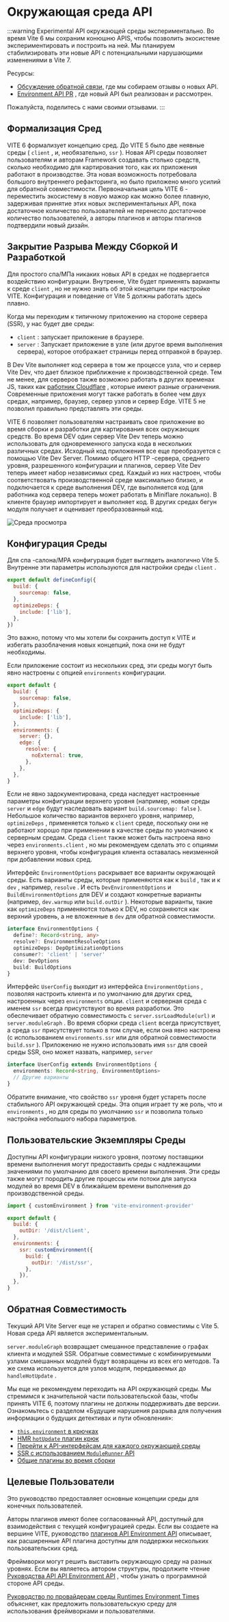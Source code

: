# Окружающая среда API

:::warning Experimental
API окружающей среды экспериментально. Во время Vite 6 мы сохраним конюшню APIS, чтобы позволить экосистеме экспериментировать и построить на ней. Мы планируем стабилизировать эти новые API с потенциальными нарушающими изменениями в Vite 7.

Ресурсы:

- [Обсуждение обратной связи,](https://github.com/vitejs/vite/discussions/16358) где мы собираем отзывы о новых API.
- [Environment API PR](https://github.com/vitejs/vite/pull/16471) , где новый API был реализован и рассмотрен.

Пожалуйста, поделитесь с нами своими отзывами.
:::

## Формализация Сред

VITE 6 формализует концепцию сред. До VITE 5 было две неявные среды ( `client` , и, необязательно, `ssr` ). Новая API среды позволяет пользователям и авторам Framework создавать столько средств, сколько необходимо для картирования того, как их приложения работают в производстве. Эта новая возможность потребовала большого внутреннего рефакторинга, но было приложено много усилий для обратной совместимости. Первоначальная цель VITE 6 - переместить экосистему в новую мажор как можно более плавную, задерживая принятие этих новых экспериментальных API, пока достаточное количество пользователей не перенесло достаточное количество пользователей, а авторы плагинов и авторы плагинов подтвердили новый дизайн.

## Закрытие Разрыва Между Сборкой И Разработкой

Для простого спа/МПа никаких новых API в средах не подвергается воздействию конфигурации. Внутренне, Vite будет применять варианты к среде `client` , но не нужно знать об этой концепции при настройке VITE. Конфигурация и поведение от Vite 5 должны работать здесь плавно.

Когда мы переходим к типичному приложению на стороне сервера (SSR), у нас будет две среды:

- `client` : запускает приложение в браузере.
- `server` : Запускает приложение в узле (или другое время выполнения сервера), которое отображает страницы перед отправкой в браузер.

В Dev Vite выполняет код сервера в том же процессе узла, что и сервер Vite Dev, что дает близкое приближение к производственной среде. Тем не менее, для серверов также возможно работать в других временах JS, таких как [работник Cloudflare](https://github.com/cloudflare/workerd) , которые имеют разные ограничения. Современные приложения могут также работать в более чем двух средах, например, браузер, сервер узлов и сервер Edge. VITE 5 не позволил правильно представлять эти среды.

VITE 6 позволяет пользователям настраивать свое приложение во время сборки и разработки для картирования всех окружающих средств. Во время DEV один сервер Vite Dev теперь можно использовать для одновременного запуска кода в нескольких различных средах. Исходный код приложения все еще преобразуется с помощью Vite Dev Server. Помимо общего HTTP -сервера, среднего уровня, разрешенного конфигурации и плагинов, сервер Vite Dev теперь имеет набор независимых сред. Каждый из них настроен, чтобы соответствовать производственной среде максимально близко, и подключается к среде выполнения DEV, где выполняется код (для работника код сервера теперь может работать в Miniflare локально). В клиенте браузер импортирует и выполняет код. В других средах бегун модуля получает и оценивает преобразованный код.

![Среда просмотра](../../images/vite-environments.svg)

## Конфигурация Среды

Для спа -салона/MPA конфигурация будет выглядеть аналогично Vite 5. Внутренне эти параметры используются для настройки среды `client` .

```js
export default defineConfig({
  build: {
    sourcemap: false,
  },
  optimizeDeps: {
    include: ['lib'],
  },
})
```

Это важно, потому что мы хотели бы сохранить доступ к VITE и избегать разоблачения новых концепций, пока они не будут необходимы.

Если приложение состоит из нескольких сред, эти среды могут быть явно настроены с опцией `environments` конфигурации.

```js
export default {
  build: {
    sourcemap: false,
  },
  optimizeDeps: {
    include: ['lib'],
  },
  environments: {
    server: {},
    edge: {
      resolve: {
        noExternal: true,
      },
    },
  },
}
```

Если не явно задокументирована, среда наследует настроенные параметры конфигурации верхнего уровня (например, новые среды `server` и `edge` будут наследовать вариант `build.sourcemap: false` ). Небольшое количество вариантов верхнего уровня, например, `optimizeDeps` , применяется только к `client` среде, поскольку они не работают хорошо при применении в качестве среды по умолчанию к серверным средам. Среда `client` также может быть настроена явно через `environments.client` , но мы рекомендуем сделать это с опциями верхнего уровня, чтобы конфигурация клиента оставалась неизменной при добавлении новых сред.

Интерфейс `EnvironmentOptions` раскрывает все варианты окружающей среды. Есть варианты среды, которые применяются как к `build` , так и к `dev` , например, `resolve` . И есть `DevEnvironmentOptions` и `BuildEnvironmentOptions` для DEV и создают конкретные варианты (например, `dev.warmup` или `build.outDir` ). Некоторые варианты, такие как `optimizeDeps` применяются только к DEV, но сохраняются как верхний уровень, а не вложенные в `dev` для обратной совместимости.

```ts
interface EnvironmentOptions {
  define?: Record<string, any>
  resolve?: EnvironmentResolveOptions
  optimizeDeps: DepOptimizationOptions
  consumer?: 'client' | 'server'
  dev: DevOptions
  build: BuildOptions
}
```

Интерфейс `UserConfig` выходит из интерфейса `EnvironmentOptions` , позволяя настроить клиента и по умолчанию для других сред, настроенных через `environments` опции. `client` и серверная среда с именем `ssr` всегда присутствуют во время разработки. Это обеспечивает обратную совместимость с `server.ssrLoadModule(url)` и `server.moduleGraph` . Во время сборки среда `client` всегда присутствует, а среда `ssr` присутствует только в том случае, если она явно настроена (с использованием `environments.ssr` или для обратной совместимости `build.ssr` ). Приложению не нужно использовать имя `ssr` для своей среды SSR, оно может назвать, например, `server`

```ts
interface UserConfig extends EnvironmentOptions {
  environments: Record<string, EnvironmentOptions>
  // Другие варианты
}
```

Обратите внимание, что свойство `ssr` уровня будет устареть после стабильного API окружающей среды. Эта опция играет ту же роль, что и `environments` , но для среды по умолчанию `ssr` и позволила только настройка небольшого набора параметров.

## Пользовательские Экземпляры Среды

Доступны API конфигурации низкого уровня, поэтому поставщики времени выполнения могут предоставить среды с надлежащими значениями по умолчанию для своего времени выполнения. Эти среды также могут породить другие процессы или потоки для запуска модулей во время DEV в ближайшем времени выполнения до производственной среды.

```js
import { customEnvironment } from 'vite-environment-provider'

export default {
  build: {
    outDir: '/dist/client',
  },
  environments: {
    ssr: customEnvironment({
      build: {
        outDir: '/dist/ssr',
      },
    }),
  },
}
```

## Обратная Совместимость

Текущий API Vite Server еще не устарел и обратно совместимы с Vite 5. Новая среда API является экспериментальным.

`server.moduleGraph` возвращает смешанное представление о графах клиента и модулей SSR. Обратные совместимые с комбинируемыми узлами смешанных модулей будут возвращены из всех его методов. Та же схема используется для узлов модуля, передаваемых до `handleHotUpdate` .

Мы еще не рекомендуем переходить на API окружающей среды. Мы стремимся к значительной части пользовательской базы, чтобы принять VITE 6, поэтому плагины не должны поддерживать две версии. Ознакомьтесь с разделом «Будущие нарушения разрыва для получения информации о будущих детективах и пути обновления»:

- [`this.environment` в крючках](/en/changes/this-environment-in-hooks)
- [HMR `hotUpdate` плагин крюк](/en/changes/hotupdate-hook)
- [Перейти к API-интерфейсам для каждого окружающей среды](/en/changes/per-environment-apis)
- [SSR с использованием `ModuleRunner` API](/en/changes/ssr-using-modulerunner)
- [Общие плагины во время сборки](/en/changes/shared-plugins-during-build)

## Целевые Пользователи

Это руководство предоставляет основные концепции среды для конечных пользователей.

Авторы плагинов имеют более согласованный API, доступный для взаимодействия с текущей конфигурацией среды. Если вы создаете на вершине VITE, руководство [плагинов API Environment API](./api-environment-plugins.md) описывает, как расширенные API плагина доступны для поддержки нескольких пользовательских сред.

Фреймворки могут решить выставить окружающую среду на разных уровнях. Если вы являетесь автором структуры, продолжите чтение [Руководства API API Environment API](./api-environment-frameworks) , чтобы узнать о программной стороне API среды.

[Руководство по провайдерам среды Runtimes Environment Times](./api-environment-runtimes.md) объясняет, как предложить пользовательскую среду для использования фреймворками и пользователями.
